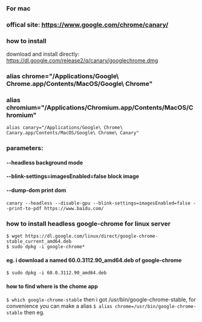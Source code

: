 ### For mac
### offical site: https://www.google.com/chrome/canary/
### how to install
download and install directly: https://dl.google.com/release2/q/canary/googlechrome.dmg

### alias chrome="/Applications/Google\ Chrome.app/Contents/MacOS/Google\ Chrome"
### alias chromium="/Applications/Chromium.app/Contents/MacOS/Chromium"
```
alias canary="/Applications/Google\ Chrome\ Canary.app/Contents/MacOS/Google\ Chrome\ Canary"
```

### parameters:
#### --headless background mode
#### --blink-settings=imagesEnabled=false block image 
#### --dump-dom print dom
```
canary --headless --disable-gpu --blink-settings=imagesEnabled=false --print-to-pdf https://www.baidu.com/
```


### how to install headless google-chrome for linux server
```
$ wget https://dl.google.com/linux/direct/google-chrome-stable_current_amd64.deb
$ sudo dpkg -i google-chrome*
```
#### eg. i download a named 60.0.3112.90_amd64.deb of google-chrome
```$ sudo dpkg -i 60.0.3112.90_amd64.deb```

#### how to find where is the chome app
``` $ which google-chrome-stable ```
then i got /usr/bin/google-chrome-stable, for convenience you can make a alias
```$ alias chrome=/usr/bin/google-chrome-stable```
then eg. 
```chome --headless --disable-gpu --blink-settings=imagesEnabled=false --print-to-pdf https://google.com
```